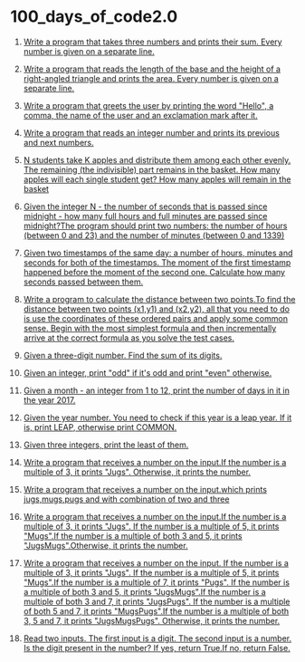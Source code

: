# 100_days_of_code2.0
1. [Write a program that takes three numbers and prints their sum. Every number is given on a separate line.](Day001.md)

2. [Write a program that reads the length of the base and the height of a right-angled triangle and prints the area. Every number is given on a separate line.](Day002.md)

3. [Write a program that greets the user by printing the word "Hello", a comma, the name of the user and an exclamation mark after it.](Day003.md)

4. [Write a program that reads an integer number and prints its previous and next numbers.](Day004.md)

5. [N students take K apples and distribute them among each other evenly. The remaining (the indivisible) part remains in the basket. How many apples will each single student get? How many apples will remain in the basket](Day005.md)

6. [Given the integer N - the number of seconds that is passed since midnight - how many full hours and full minutes are passed since midnight?The program should print two numbers: the number of hours (between 0 and 23) and the number of minutes (between 0 and 1339)](Day006.md)

7. [Given two timestamps of the same day: a number of hours, minutes and seconds for both of the timestamps. The moment of the first timestamp happened before the moment of the second one. Calculate how many seconds passed between them.](Day007.md)

8. [Write a program to calculate the distance between two points.To find the distance between two points (x1,y1) and (x2,y2), all that you need to do is use the coordinates of these ordered pairs and apply some common sense. Begin with the most simplest formula and then incrementally arrive at the correct formula as you solve the test cases.](Day008.md)

9. [Given a three-digit number. Find the sum of its digits.](Day009.md)

10. [Given an integer, print "odd" if it's odd and print "even" otherwise.](Day010.md)

11. [Given a month - an integer from 1 to 12, print the number of days in it in the year 2017.](Day011.md)

12. [Given the year number. You need to check if this year is a leap year. If it is, print LEAP, otherwise print COMMON.](Day012.md)

13. [Given three integers, print the least of them.](Day013.md)

14. [Write a program that receives a number on the input.If the number is a multiple of 3, it prints "Jugs". Otherwise, it prints the number.](Day014.md)

15. [Write a program that receives a number on the input.which prints jugs,mugs,pugs and with combination of two and three](Day015.md)

16. [Write a program that receives a number on the input.If the number is a multiple of 3, it prints "Jugs". If the number is a multiple of 5, it prints "Mugs".If the number is a multiple of both 3 and 5, it prints "JugsMugs".Otherwise, it prints the number.](Day016.md)

17. [Write a program that receives a number on the input. If the number is a multiple of 3, it prints "Jugs".  If the number is a multiple of 5, it prints "Mugs".If the number is a multiple of 7, it prints "Pugs".
If the number is a multiple of both 3 and 5, it prints "JugsMugs".If the number is a multiple of both 3 and 7, it prints "JugsPugs". If the number is a multiple of both 5 and 7, it prints "MugsPugs".If the number is a multiple of both 3, 5 and 7, it prints "JugsMugsPugs".
Otherwise, it prints the number.](Day017.md)

18. [Read two inputs. The first input is a digit. The second input is a number. Is the digit present in the number? If yes, return True.If no, return False.](Day018.md)
